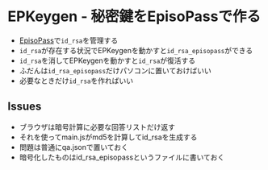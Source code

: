 <h1>EPKeygen - 秘密鍵をEpisoPassで作る</h1>

<ul>
  <li><a href="https://EpisoPass.com/">EpisoPass</a>で<code>id_rsa</code>を管理する</li>
  <li><code>id_rsa</code>が存在する状況でEPKeygenを動かすと<code>id_rsa_episopass</code>ができる</li>
  <li><code>id_rsa</code>を消してEPKeygenを動かすと<code>id_rsa</code>が復活する</li>
  <li>ふだんは<code>id_rsa_episopass</code>だけパソコンに置いておけばいい</li>
  <li>必要なときだけ<code>id_rsa</code>を作ればいい</li>
</ul>

<h2>Issues</h3>

<ul>
  <li>ブラウザは暗号計算に必要な回答リストだけ返す
  <li>それを使ってmain.jsがmd5を計算してid_rsaを生成する</li>
  <li>問題は普通にqa.jsonで置いておく</li>
  <li>暗号化したものはid_rsa_episopassというファイルに書いておく</li>
</ul>

